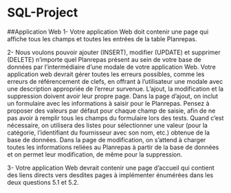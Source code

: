 # SQL-Project
##Application Web 
1- Votre application Web doit contenir une page qui affiche tous les champs et toutes les entrées de la
table Planrepas.

2- Nous voulons pouvoir ajouter (INSERT), modifier (UPDATE) et supprimer (DELETE) n’importe quel
Planrepas présent au sein de votre base de données par l’intermédiaire d’une modale de votre application
Web. Votre application web devrait gérer toutes les erreurs possibles, comme les erreurs de référencement
de clefs, en offrant à l’utilisateur une modale avec une description appropriée de l’erreur survenue. L’ajout,
la modification et la suppression doivent avoir leur propre page. Dans la page d’ajout, on inclut un
formulaire avec les informations à saisir pour le Planrepas. Pensez à proposer des valeurs par défaut pour
chaque champ de saisie, afin de ne pas avoir à remplir tous les champs du formulaire lors des tests. Quand
c’est nécessaire, on utilisera des listes pour sélectionner une valeur (pour la catégorie, l’identifiant du
fournisseur avec son nom, etc.) obtenue de la base de données. Dans la page de modification, on s’attend
à charger toutes les informations reliées au Planrepas à partir de la base de données et on permet leur
modification, de même pour la suppression.

3- Votre application Web devrait contenir une page d’accueil qui contient des liens directs vers desdites
pages à implémenter énumérées dans les deux questions 5.1 et 5.2.
